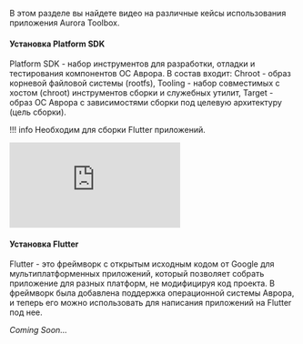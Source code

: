 В этом разделе вы найдете видео на различные кейсы использования приложения Aurora Toolbox.

#### Установка Platform SDK

Platform SDK - набор инструментов для разработки, отладки и тестирования компонентов ОС Аврора.
В состав входит:
Chroot - образ корневой файловой системы (rootfs),
Tooling - набор совместимых с хостом (chroot) инструментов сборки и служебных утилит,
Target - образ ОС Аврора с зависимостями сборки под целевую архитектуру (цель сборки).

!!! info
    Необходим для сборки Flutter приложений.

<div class="Rutube">
    <iframe src="https://rutube.ru/play/embed/25fd766f5367f8b4d48a733159cd86ab"
        frameBorder="0" allow="clipboard-write; autoplay" webkitAllowFullScreen mozallowfullscreen allowFullScreen>
    </iframe>
</div>

#### Установка Flutter

Flutter - это фреймворк с открытым исходным кодом от Google для мультиплатформенных приложений, который позволяет собрать приложение для разных платформ, не модифицируя код проекта. В фреймворк была добавлена поддержка операционной системы Аврора, и теперь его можно использовать для написания приложений на Flutter под нее.

*Coming Soon...*
